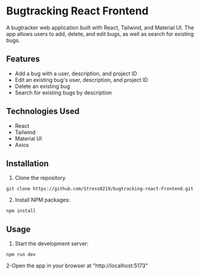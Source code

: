 # Bugtracking React Frontend

A bugtracker web application built with React, Tailwind, and Material UI. The app allows users to add, delete, and edit bugs, as well as search for existing bugs.

## Features

- Add a bug with a user, description, and project ID
- Edit an existing bug's user, description, and project ID
- Delete an existing bug
- Search for existing bugs by description

## Technologies Used

- React
- Tailwind
- Material UI
- Axios

## Installation

1. Clone the repository
```
git clone https://github.com/Stress0219/bugtracking-react-Frontend.git
```
2. Install NPM packages:
```
npm install
```


## Usage

1. Start the development server:
```
npm run dev
```
2-Open the app in your browser at "http://localhost:5173"

